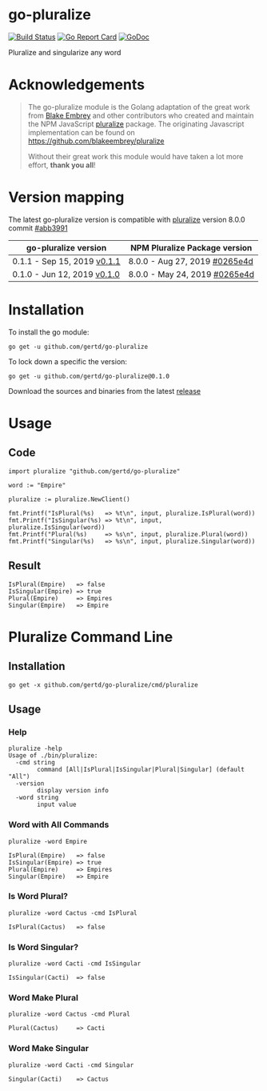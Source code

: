 # go-pluralize
[![Build Status](https://travis-ci.org/gertd/go-pluralize.svg?branch=master)](https://travis-ci.org/gertd/go-pluralize) 
[![Go Report Card](https://goreportcard.com/badge/github.com/gertd/go-pluralize)](https://goreportcard.com/report/github.com/gertd/go-pluralize) 
[![GoDoc](https://godoc.org/github.com/gertd/go-pluralize?status.svg)](https://godoc.org/github.com/gertd/go-pluralize)

Pluralize and singularize any word

# Acknowledgements
> The go-pluralize module is the  Golang adaptation of the great work from [Blake Embrey](https://www.npmjs.com/~blakeembrey) and other contributors who created and maintain the NPM JavaScript [pluralize](https://www.npmjs.com/package/pluralize) package.
> The originating Javascript implementation can be found on https://github.com/blakeembrey/pluralize
> 
> Without their great work this module would have taken a lot more effort, **thank you all**!

# Version mapping

The latest go-pluralize version is compatible with [pluralize](https://www.npmjs.com/package/pluralize) version 8.0.0 commit [#abb3991](https://github.com/blakeembrey/pluralize/commit/abb399111aedd1d62dd418d7e0217d85f5bf22c9)

| go-pluralize version  | NPM Pluralize Package version |
| ------------- | ------------- |
| 0.1.1 - Sep 15, 2019 [v0.1.1](https://github.com/gertd/go-pluralize/tree/v0.1.1) | 8.0.0 - Aug 27, 2019 [#0265e4d](https://github.com/blakeembrey/pluralize/commit/0265e4d131ecad8e11c420fa4be98b75dc92c33d)
| 0.1.0 - Jun 12, 2019 [v0.1.0](https://github.com/gertd/go-pluralize/tree/v0.1.0) | 8.0.0 - May 24, 2019 [#0265e4d](https://github.com/blakeembrey/pluralize/commit/0265e4d131ecad8e11c420fa4be98b75dc92c33d)

# Installation

To install the go module:

    go get -u github.com/gertd/go-pluralize

To lock down a specific the version:

    go get -u github.com/gertd/go-pluralize@0.1.0

Download the sources and binaries from the latest [release](https://github.com/gertd/go-pluralize/releases/latest)


# Usage

## Code
    import pluralize "github.com/gertd/go-pluralize"

    word := "Empire"
    
    pluralize := pluralize.NewClient()

    fmt.Printf("IsPlural(%s)   => %t\n", input, pluralize.IsPlural(word))
    fmt.Printf("IsSingular(%s) => %t\n", input, pluralize.IsSingular(word))
    fmt.Printf("Plural(%s)     => %s\n", input, pluralize.Plural(word))
    fmt.Printf("Singular(%s)   => %s\n", input, pluralize.Singular(word))

## Result
	IsPlural(Empire)   => false
	IsSingular(Empire) => true
	Plural(Empire)     => Empires
	Singular(Empire)   => Empire


# Pluralize Command Line

## Installation
	go get -x github.com/gertd/go-pluralize/cmd/pluralize




## Usage

### Help
	pluralize -help
    Usage of ./bin/pluralize:
      -cmd string
            command [All|IsPlural|IsSingular|Plural|Singular] (default "All")
      -version
            display version info
      -word string
            input value

### Word with All Commands
    pluralize -word Empire 

	IsPlural(Empire)   => false
	IsSingular(Empire) => true
	Plural(Empire)     => Empires
	Singular(Empire)   => Empire

### Is Word Plural?
    pluralize -word Cactus -cmd IsPlural

	IsPlural(Cactus)   => false
    
### Is Word Singular?
    pluralize -word Cacti -cmd IsSingular

    IsSingular(Cacti)  => false
    
### Word Make Plural
    pluralize -word Cactus -cmd Plural

	Plural(Cactus)     => Cacti
    
### Word Make Singular
    pluralize -word Cacti -cmd Singular

	Singular(Cacti)    => Cactus

